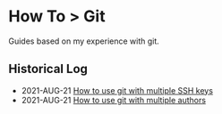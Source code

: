 # How To > Git

Guides based on my experience with git.

## Historical Log

* 2021-AUG-21 [How to use git with multiple SSH keys](multi_ssh_key/README.md) 
* 2021-AUG-21 [How to use git with multiple authors](multi_author/README.md) 
